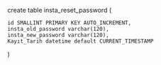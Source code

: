 create table insta_reset_password (

	id SMALLINT PRIMARY KEY AUTO_INCREMENT,
    insta_old_password varchar(120),
    insta_new_password varchar(120),
    Kayıt_Tarih datetime default CURRENT_TIMESTAMP
    
)